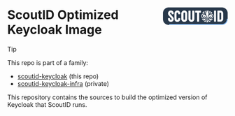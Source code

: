 <div>
  <img align="right" height="40" src="./docs/scoutid.png" alt="ScoutID Logo">

  <h1>ScoutID Optimized Keycloak Image</h1>
</div>

> [!TIP]
> This repo is part of a family:
> - [scoutid-keycloak](https://github.com/Scouterna/scoutid-keycloak) (this repo)
> - [scoutid-keycloak-infra](https://github.com/Scouterna/scoutid-keycloak-infra) (private)

This repository contains the sources to build the optimized version of Keycloak
that ScoutID runs.
